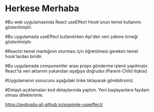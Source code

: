 
# Herkese Merhaba

#Bu web uygulamasında React useEffect Hook'unun temel kullanımı  gösterilmiştir.

#Bu uygulamada  useEffect kullanılırken Api'den veri çekme örneği gösterilmiştir.

#Reactın temel mantığının oturması için öğrenilmesi gereken temel hook'lardan biridir.

#Bu uygulamada componentler arası props gönderme işlemi yapılmıştır. React'ta veri aktarımı yukarıdan aşağıya doğrudur.(Parent-Child ilişkisi)


#Uygulamanın sonucunu aşağıdaki linke tıklayarak görebilirsiniz.

#Detaylı açıklamaları kod detaylarında yaptım. Yeni başlayanlara faydam olması dileklerimle.

 https://aydogdu-ali.github.io/example-useeffect/

